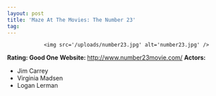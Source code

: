 ```yaml
---
layout: post
title: 'Maze At The Movies: The Number 23'
tag: 
---
```



                <img src='/uploads/number23.jpg' alt='number23.jpg' />
<p><strong>Rating: Good One</strong>
<strong>Website: </strong><a href="http://www.number23movie.com/"><a href="http://www.number23movie.com/">http://www.number23movie.com/</a></a>
<strong>Actors: </strong></p>
<ul>
    <li>Jim Carrey</li>
    <li>Virginia Madsen</li>
    <li>Logan Lerman</li>
</ul>
            
